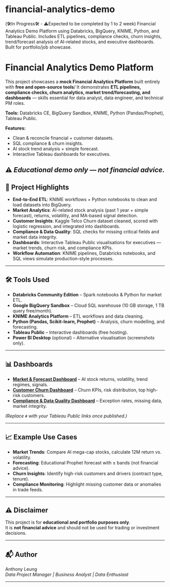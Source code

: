 # financial-analytics-demo 
(🛠️In Progress🛠️ - ⚠️Expected to be completed by 1 to 2 week)
Financial Analytics Demo Platform using Databricks, BigQuery, KNIME, Python, and Tableau Public. Includes ETL pipelines, compliance checks, churn insights, trend/forecast analysis of AI-related stocks, and executive dashboards. Built for portfolio/job showcase.


# Financial Analytics Demo Platform
This project showcases a **mock Financial Analytics Platform** built entirely with **free and open-source tools**/
It demonstrates **ETL pipelines, compliance checks, churn analytics, market trend/forecasting, and dashboards** — skills essential for data analyst, data engineer, and technical PM roles.


**Tools:** Databricks CE, BigQuery Sandbox, KNIME, Python (Pandas/Prophet), Tableau Public.  

**Features:**  
- Clean & reconcile financial + customer datasets.  
- SQL compliance & churn insights.  
- AI stock trend analysis + simple forecast.  
- Interactive Tableau dashboards for executives.  

⚠️ *Educational demo only — not financial advice.*
---

## 🚀 Project Highlights
- **End-to-End ETL**: KNIME workflows + Python notebooks to clean and load datasets into BigQuery.
- **Market Analytics**: AI-related stock analysis (past 1 year + simple forecast), returns, volatility, and MA-based signal detection.
- **Customer Insights**: Kaggle Telco Churn dataset cleaned, scored with logistic regression, and integrated into dashboards.
- **Compliance & Data Quality**: SQL checks for missing critical fields and market data integrity.
- **Dashboards**: Interactive Tableau Public visualisations for executives — market trends, churn risk, and compliance KPIs.
- **Workflow Automation**: KNIME pipelines, Databricks notebooks, and SQL views simulate production-style processes.

---

## 🛠️ Tools Used
- **Databricks Community Edition** – Spark notebooks & Python for market ETL.
- **Google BigQuery Sandbox** – Cloud SQL warehouse (10 GB storage, 1 TB query free/month).
- **KNIME Analytics Platform** – ETL workflows and data cleaning.
- **Python (Pandas, Scikit-learn, Prophet)** – Analysis, churn modelling, and forecasting.
- **Tableau Public** – Interactive dashboards (free hosting).
- **Power BI Desktop** (optional) – Alternative visualisation (screenshots only).

---

## 📊 Dashboards
- **[Market & Forecast Dashboard](#)** – AI stock returns, volatility, trend regimes, signals.
- **[Customer Churn Dashboard](#)** – Churn KPIs, risk distribution, top high-risk customers.
- **[Compliance & Data Quality Dashboard](#)** – Exception rates, missing data, market integrity.

*(Replace `#` with your Tableau Public links once published.)*

---

## 📈 Example Use Cases
- **Market Trends**: Compare AI mega-cap stocks, calculate 12M return vs. volatility.
- **Forecasting**: Educational Prophet forecast with ± bands (not financial advice).
- **Churn Insights**: Identify high-risk customers and drivers (contract type, tenure).
- **Compliance Monitoring**: Highlight missing customer data or anomalies in trade feeds.

---

## ⚠️ Disclaimer
This project is for **educational and portfolio purposes only**.  
It is **not financial advice** and should not be used for trading or investment decisions.

---

## 📬 Author
Anthony Leung  
*Data Project Manager | Business Analyst | Data Enthusiast*  

---
